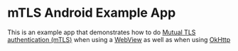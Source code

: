# mTLS Android Example App

This is an example app that demonstrates how to do [Mutual TLS authentication (mTLS)][mtls] when
using a [WebView][web-view] as well as when using [OkHttp][ok-http]

[mtls]: https://en.wikipedia.org/wiki/Mutual_authentication
[web-view]: https://developer.android.com/reference/android/webkit/WebView
[ok-http]: https://square.github.io/okhttp/